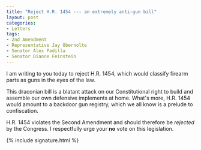 ```yaml
---
title: "Reject H.R. 1454 --- an extremely anti-gun bill"
layout: post
categories:
- Letters
tags:
- 2nd Amendment
- Representative Jay Obernolte
- Senator Alex Padilla
- Senator Dianne Feinstein
---
```


I am writing to you today to reject H.R. 1454, which would classify firearm parts as guns in the eyes of the law.

This draconian bill is a blatant attack on our Constitutional right to build and assemble our own defensive implements at home. What's more, H.R. 1454 would amount to a backdoor gun registry, which we all know is a prelude to confiscation.

H.R. 1454 violates the Second Amendment and should therefore be *rejected* by the Congress. I respectfully urge your **no** vote on this legislation.

{% include signature.html %}
